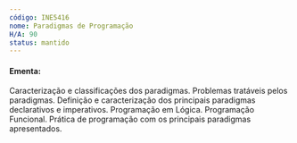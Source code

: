 ```yaml
---
código: INE5416
nome: Paradigmas de Programação
H/A: 90
status: mantido
---
```


#### Ementa:
Caracterização e classificações dos paradigmas. Problemas tratáveis pelos paradigmas. Definição e caracterização dos principais paradigmas declarativos e imperativos. Programação em Lógica. Programação Funcional. Prática de programação com os principais paradigmas apresentados.

